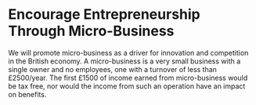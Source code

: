 Encourage Entrepreneurship Through Micro-Business
=================================================

We will promote micro-business as a driver for innovation and 
competition in the British economy. A micro-business is a very small 
business with a single owner and no employees, one with a turnover of 
less than £2500/year. The first £1500 of income earned from 
micro-business would be tax free, nor would the income from such an 
operation have an impact on benefits.
